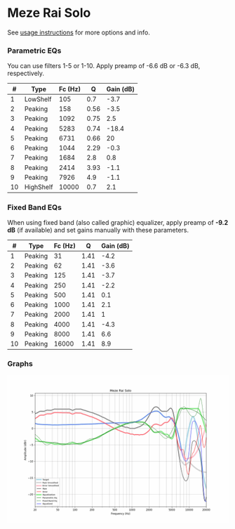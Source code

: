 # Meze Rai Solo
See [usage instructions](https://github.com/jaakkopasanen/AutoEq#usage) for more options and info.

### Parametric EQs
You can use filters 1-5 or 1-10. Apply preamp of -6.6 dB or -6.3 dB, respectively.

|   # | Type      |   Fc (Hz) |    Q |   Gain (dB) |
|-----|-----------|-----------|------|-------------|
|   1 | LowShelf  |       105 | 0.7  |        -3.7 |
|   2 | Peaking   |       158 | 0.56 |        -3.5 |
|   3 | Peaking   |      1092 | 0.75 |         2.5 |
|   4 | Peaking   |      5283 | 0.74 |       -18.4 |
|   5 | Peaking   |      6731 | 0.66 |        20   |
|   6 | Peaking   |      1044 | 2.29 |        -0.3 |
|   7 | Peaking   |      1684 | 2.8  |         0.8 |
|   8 | Peaking   |      2414 | 3.93 |        -1.1 |
|   9 | Peaking   |      7926 | 4.9  |        -1.1 |
|  10 | HighShelf |     10000 | 0.7  |         2.1 |

### Fixed Band EQs
When using fixed band (also called graphic) equalizer, apply preamp of **-9.2 dB** (if available) and set gains manually with these parameters.

|   # | Type    |   Fc (Hz) |    Q |   Gain (dB) |
|-----|---------|-----------|------|-------------|
|   1 | Peaking |        31 | 1.41 |        -4.2 |
|   2 | Peaking |        62 | 1.41 |        -3.6 |
|   3 | Peaking |       125 | 1.41 |        -3.7 |
|   4 | Peaking |       250 | 1.41 |        -2.2 |
|   5 | Peaking |       500 | 1.41 |         0.1 |
|   6 | Peaking |      1000 | 1.41 |         2.1 |
|   7 | Peaking |      2000 | 1.41 |         1   |
|   8 | Peaking |      4000 | 1.41 |        -4.3 |
|   9 | Peaking |      8000 | 1.41 |         6.6 |
|  10 | Peaking |     16000 | 1.41 |         8.9 |

### Graphs
![](./Meze%20Rai%20Solo.png)
